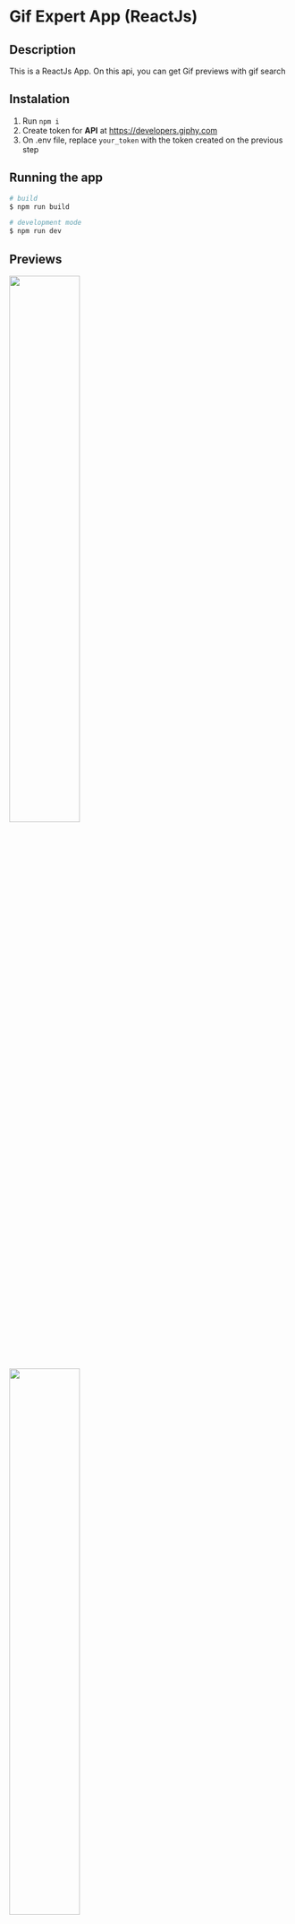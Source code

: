 # Gif Expert App (ReactJs)

## Description

This is a ReactJs App. On this api, you can get Gif previews with gif search

## Instalation

1. Run `npm i`
2. Create token for **API** at https://developers.giphy.com
3. On .env file, replace `your_token` with the token created on the previous step

## Running the app

```bash
# build
$ npm run build

# development mode
$ npm run dev
```

## Previews
<img width="50%" src="https://user-images.githubusercontent.com/83781782/193488944-0cab0abc-da68-4659-a67d-2ce26e2c4f1f.png">
<img width="50%" src="https://user-images.githubusercontent.com/83781782/193489004-ba6a95d0-2a62-473b-a1a4-f1c41faf3b5c.png">


## Keep in touch

- Author - [Angel Antonio Barco](https://drakeredfield.github.io/)
- Social - [LinkedIn](https://www.linkedin.com/in/angel-antonio-barco-alfaro-b36b6316a/)
